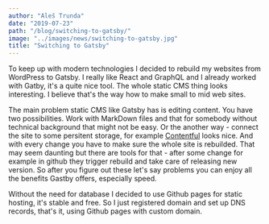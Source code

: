 ```yaml
---
author: "Aleš Trunda"
date: "2019-07-23"
path: "/blog/switching-to-gatsby/"
image: "../images/news/switching-to-gatsby.jpg"
title: "Switching to Gatsby"
---
```


To keep up with modern technologies I decided to rebuild my websites from WordPress to Gatsby. I really like React and GraphQL and I already worked with Gatby, it's a quite nice tool. The whole static CMS thing looks interesting. I believe that's the way how to make small to mid web sites.

The main problem static CMS like Gatsby has is editing content. You have two possibilities. Work with MarkDown files and that for somebody without technical background that might not be easy. Or the another way - connect the site to some persitent storage, for example [Contentful](https://www.contentful.com/) looks nice. And with every change you have to make sure the whole site is rebuilded. That may seem daunting but there are tools for that - after some change for example in github they trigger rebuild and take care of releasing new version. So after you figure out these let's say problems you can enjoy all the benefits Gastby offers, especially speed.

Without the need for database I decided to use Github pages for static hosting, it's stable and free. So I just registered domain and set up DNS records, that's it, using Github pages with custom domain.
